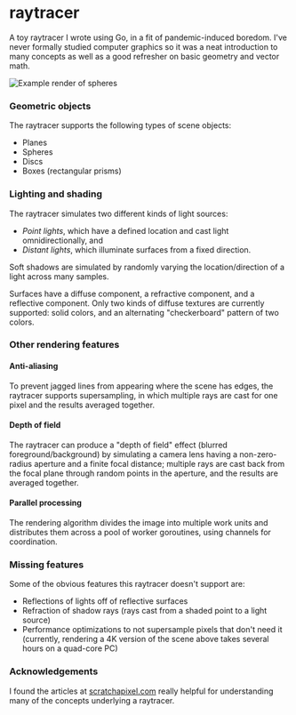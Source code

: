 # raytracer
A toy raytracer I wrote using Go, in a fit of pandemic-induced boredom. I've never formally studied computer graphics so
it was a neat introduction to many concepts as well as a good refresher on basic geometry and vector math.

![Example render of spheres](https://i.imgur.com/KMLxYBU.png)

### Geometric objects
The raytracer supports the following types of scene objects:
* Planes
* Spheres
* Discs
* Boxes (rectangular prisms)

### Lighting and shading
The raytracer simulates two different kinds of light sources:
* *Point lights*, which have a defined location and cast light omnidirectionally, and
* *Distant lights*, which illuminate surfaces from a fixed direction.

Soft shadows are simulated by randomly varying the location/direction of a light across many samples.

Surfaces have a diffuse component, a refractive component, and a reflective component. Only two kinds of diffuse
textures are currently supported: solid colors, and an alternating "checkerboard" pattern of two colors.

### Other rendering features
#### Anti-aliasing
To prevent jagged lines from appearing where the scene has edges, the raytracer supports supersampling, in which
multiple rays are cast for one pixel and the results averaged together.

#### Depth of field
The raytracer can produce a "depth of field" effect (blurred foreground/background) by simulating a camera lens having a
non-zero-radius aperture and a finite focal distance; multiple rays are cast back from the focal plane through random
points in the aperture, and the results are averaged together.

#### Parallel processing
The rendering algorithm divides the image into multiple work units and distributes them across a pool of worker
goroutines, using channels for coordination.

### Missing features
Some of the obvious features this raytracer doesn't support are:
* Reflections of lights off of reflective surfaces
* Refraction of shadow rays (rays cast from a shaded point to a light source)
* Performance optimizations to not supersample pixels that don't need it (currently, rendering a 4K version of the scene
above takes several hours on a quad-core PC)

### Acknowledgements
I found the articles at [scratchapixel.com](https://www.scratchapixel.com/) really helpful for understanding many of the
concepts underlying a raytracer.
